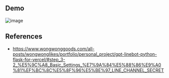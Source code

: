 ## Demo
![image](https://github.com/ytl0623/yolov7-GDPR/blob/main/results/fall_encrypt.gif)

## References
- https://www.wongwonggoods.com/all-posts/wongwonglikes/portfolio/personal_project/gpt-linebot-python-flask-for-vercel/#step_3-2_%E5%9C%A8_Basic_Settings_%E7%9A%84%E5%88%86%E9%A0%81%EF%BC%8C%E5%8F%96%E5%BE%97_LINE_CHANNEL_SECRET
